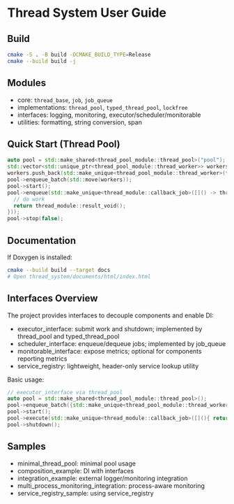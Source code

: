 # Thread System User Guide

## Build

```bash
cmake -S . -B build -DCMAKE_BUILD_TYPE=Release
cmake --build build -j
```

## Modules

- core: `thread_base`, `job`, `job_queue`
- implementations: `thread_pool`, `typed_thread_pool`, `lockfree`
- interfaces: logging, monitoring, executor/scheduler/monitorable
- utilities: formatting, string conversion, span

## Quick Start (Thread Pool)

```cpp
auto pool = std::make_shared<thread_pool_module::thread_pool>("pool");
std::vector<std::unique_ptr<thread_pool_module::thread_worker>> workers;
workers.push_back(std::make_unique<thread_pool_module::thread_worker>(false));
pool->enqueue_batch(std::move(workers));
pool->start();
pool->enqueue(std::make_unique<thread_module::callback_job>([]() -> thread_module::result_void {
  // do work
  return thread_module::result_void();
}));
pool->stop(false);
```

## Documentation

If Doxygen is installed:

```bash
cmake --build build --target docs
# Open thread_system/documents/html/index.html
```

## Interfaces Overview

The project provides interfaces to decouple components and enable DI:

- executor_interface: submit work and shutdown; implemented by thread_pool and typed_thread_pool
- scheduler_interface: enqueue/dequeue jobs; implemented by job_queue
- monitorable_interface: expose metrics; optional for components reporting metrics
- service_registry: lightweight, header-only service lookup utility

Basic usage:

```cpp
// executor_interface via thread_pool
auto pool = std::make_shared<thread_pool_module::thread_pool>();
pool->enqueue_batch({std::make_unique<thread_pool_module::thread_worker>(false)});
pool->start();
pool->execute(std::make_unique<thread_module::callback_job>([](){ return thread_module::result_void(); }));
pool->shutdown();
```

## Samples

- minimal_thread_pool: minimal pool usage
- composition_example: DI with interfaces
- integration_example: external logger/monitoring integration
- multi_process_monitoring_integration: process-aware monitoring
- service_registry_sample: using service_registry
